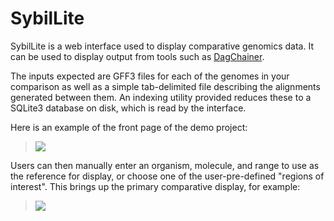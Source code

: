 # SybilLite #

SybilLite is a web interface used to display comparative genomics data.  It can be used to display output from tools such as [DagChainer](http://sourceforge.net/projects/dagchainer/).

The inputs expected are GFF3 files for each of the genomes in your comparison as well as a simple tab-delimited file describing the alignments generated between them.  An indexing utility provided reduces these to a SQLite3 database on disk, which is read by the interface.

Here is an example of the front page of the demo project:

<div>
<blockquote><img src='http://sybillite.googlecode.com/svn/trunk/docs/screenshots/project_view.png' />
</div></blockquote>


Users can then manually enter an organism, molecule, and range to use as the reference for display, or choose one of the user-pre-defined "regions of interest".  This brings up the primary comparative display, for example:

<div>
<blockquote><img src='http://sybillite.googlecode.com/svn/trunk/docs/screenshots/example_inversion.png' />
</div>